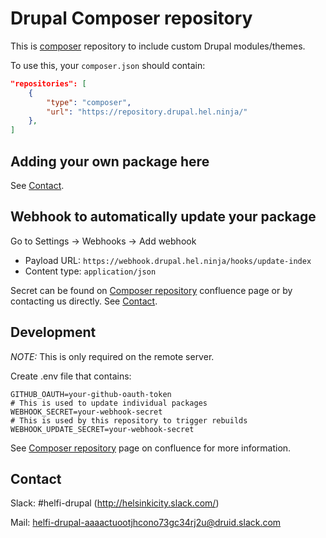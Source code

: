 # Drupal Composer repository

This is [composer](https://getcomposer.org/) repository to include custom Drupal modules/themes.

To use this, your `composer.json` should contain:

```json
"repositories": [
    {
        "type": "composer",
        "url": "https://repository.drupal.hel.ninja/"
    },
]
```

## Adding your own package here

See [Contact](#contact).

## Webhook to automatically update your package

Go to Settings -> Webhooks -> Add webhook

- Payload URL: `https://webhook.drupal.hel.ninja/hooks/update-index`
- Content type: `application/json`

Secret can be found on [Composer repository](https://helsinkisolutionoffice.atlassian.net/wiki/spaces/HEL/pages/6501891919/Composer+repository) confluence page or by contacting us directly. See [Contact](#contact).

## Development

*NOTE:* This is only required on the remote server.

Create .env file that contains:

```
GITHUB_OAUTH=your-github-oauth-token
# This is used to update individual packages
WEBHOOK_SECRET=your-webhook-secret
# This is used by this repository to trigger rebuilds
WEBHOOK_UPDATE_SECRET=your-webhook-secret
```
See [Composer repository](https://helsinkisolutionoffice.atlassian.net/wiki/spaces/HEL/pages/6501891919/Composer+repository) page on confluence for more information.

## Contact

Slack: #helfi-drupal (http://helsinkicity.slack.com/)

Mail: helfi-drupal-aaaactuootjhcono73gc34rj2u@druid.slack.com

